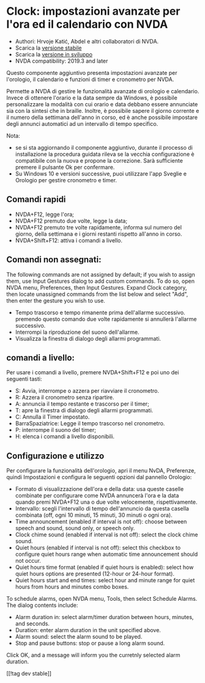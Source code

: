 # Clock: impostazioni avanzate per l'ora ed il calendario con NVDA #

* Authori: Hrvoje Katić, Abdel e altri collaboratori di NVDA.
* Scarica la [versione stabile][1]
* Scarica la [versione in sviluppo][2]
* NVDA compatibility: 2019.3 and later

Questo componente aggiuntivo presenta impostazioni avanzate per l'orologio,
il calendario e funzioni di timer e cronometro per NVDA.

Permette a NVDA di gestire le funzionalità avanzate di orologio e
calendario. Invece di ottenere l'orario e la data sempre da Windows, è
possibile personalizzare la modalità con cui orario e data debbano essere
annunciate sia con la sintesi che in braille. Inoltre, è possibile sapere il
giorno corrente e il numero della settimana dell'anno in corso, ed è anche
possibile impostare degli annunci automatici ad un intervallo di tempo
specifico.

Nota:

* se si sta aggiornando il componente aggiuntivo, durante il processo di
  installazione la procedura guidata rileva se la vecchia configurazione è
  compatibile con la nuova e propone la correzione. Sarà sufficiente premere
  il pulsante Ok per confermare.
* Su Windows 10 e versioni successive, puoi utilizzare l'app Sveglie e
  Orologio per gestire cronometro e timer.

## Comandi rapidi

* NVDA+F12, legge l'ora;
* NVDA+F12 premuto due volte, legge la data;
* NVDA+F12 premuto tre volte rapidamente, informa sul numero del giorno,
  della  settimana e i giorni restanti rispetto all'anno in corso. 
* NVDA+Shift+F12: attiva i comandi a livello.

## Comandi non assegnati:

The following commands are not assigned by default; if you wish to assign
them, use Input Gestures dialog to add custom commands. To do so, open NVDA
menu, Preferences, then Input Gestures. Expand Clock category, then locate
unassigned commands from the list below and select "Add", then enter the
gesture you wish to use.

* Tempo trascorso e tempo rimanente prima dell'allarme successivo. premendo
  questo comando  due volte rapidamente si annullerà l'allarme successivo.
* Interrompi la riproduzione del suono dell'allarme.
* Visualizza la finestra di dialogo degli allarmi programmati.

## comandi a livello:

Per usare i comandi a livello, premere NVDA+Shift+F12 e poi uno dei seguenti
tasti:

* S: Avvia, interrompe o azzera per riavviare il cronometro.
* R: Azzera il cronometro senza ripartire.
* A: annuncia il tempo restante e trascorso per il timer;
* T: apre la finestra di dialogo degli allarmi programmati.
* C: Annulla il Timer impostato.
* BarraSpaziatrice: Legge il tempo trascorso nel cronometro.
* P: interrompe il suono del timer;
* H: elenca i comandi a livello disponibili.

## Configurazione e utilizzo

Per configurare la funzionalità dell'orologio, apri il menu NvDA,
Preferenze, quindi Impostazioni e configura le seguenti opzioni dal pannello
Orologio:

* Formato di visualizzazione dell'ora e della data: usa queste caselle
  combinate per configurare come NVDA annuncerà l'ora e la data quando premi
  NVDA+F12 una o due volte velocemente, rispettivamente.
* Intervallo: scegli l'intervallo di tempo dell'annuncio da questa casella
  combinata (off, ogni 10 minuti, 15 minuti, 30 minuti o ogni ora).
* Time announcement (enabled if interval is not off): choose between speech
  and sound, sound only, or speech only.
* Clock chime sound (enabled if interval is not off): select the clock chime
  sound.
* Quiet hours (enabled if interval is not off): select this checkbox to
  configure quiet hours range when automatic time announcement should not
  occur.
* Quiet hours time format (enabled if quiet hours is enabled): select how
  quiet hours options are presented (12-hour or 24-hour format).
* Quiet hours start and end times: select hour and minute range for quiet
  hours from hours and minutes combo boxes.

To schedule alarms, open NVDA menu, Tools, then select Schedule Alarms. The
dialog contents include:

* Alarm duration in: select alarm/timer duration between hours, minutes, and
  seconds.
* Duration: enter alarm duration in the unit specified above.
* Alarm sound: select the alarm sound to be played.
* Stop and pause buttons: stop or pause a long alarm sound.

Click OK, and a message will inform you the curretnly selected alarm
duration.

[[!tag dev stable]]

[1]: https://addons.nvda-project.org/files/get.php?file=cac

[2]: https://addons.nvda-project.org/files/get.php?file=cac-dev

